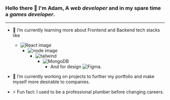 ### Hello there 👋 I'm Adam, A  _web developer_ and in my spare time a _games developer_.
***

* 🌱 I’m currently learning more about Frontend and Backend tech stacks like
    - ![React image](https://img.shields.io/badge/React-20232A?style=for-the-badge&logo=react&logoColor=61DAFB)
      - ![node image](https://img.shields.io/badge/Node.js-339933?style=for-the-badge&logo=nodedotjs&logoColor=white)
        - ![tailwind](https://img.shields.io/badge/Tailwind_CSS-38B2AC?style=for-the-badge&logo=tailwind-css&logoColor=white)
          - ![MongoDB](https://img.shields.io/badge/MongoDB-4EA94B?style=for-the-badge&logo=mongodb&logoColor=white)
            - And for design ![Figma](https://img.shields.io/badge/Figma-F24E1E?style=for-the-badge&logo=figma&logoColor=white). 

* 🔭 I’m currently working on projects to further my portfolio and make myself more desirable to companies.  

* ⚡ Fun fact: I used to be a professional plumber before changing careers.
<!--
**adamclark-12/adamclark-12** is a ✨ _special_ ✨ repository because its `README.md` (this file) appears on your GitHub profile.

Here are some ideas to get you started:

- 🔭 I’m currently working on ...
- 🌱 I’m currently learning ...
- 👯 I’m looking to collaborate on ...
- 🤔 I’m looking for help with ...
- 💬 Ask me about ...
- 📫 How to reach me: ...
- 😄 Pronouns: ...
- ⚡ Fun fact: ...
-->
